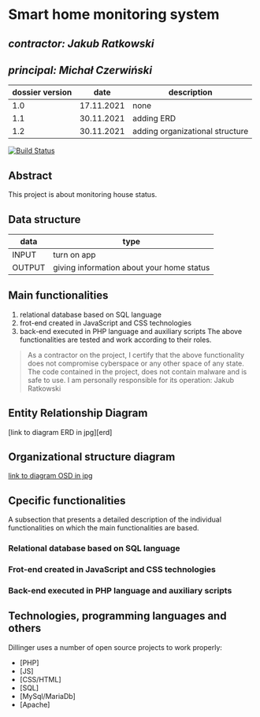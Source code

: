 # Smart home monitoring system


## _contractor: Jakub Ratkowski_
## _principal: Michał Czerwiński_


| dossier version | date | description |
| ------ | ------ | ------ |
| 1.0 | 17.11.2021 | none |
| 1.1 | 30.11.2021 | adding ERD |
| 1.2 | 30.11.2021 | adding organizational structure |

[![Build Status](https://travis-ci.org/joemccann/dillinger.svg?branch=master)](https://travis-ci.org/joemccann/dillinger)

## Abstract
This project is about monitoring house status.


## Data structure

| data | type |
| ------ | ------ |
| INPUT | turn on app |
| OUTPUT | giving information about your home status |

## Main functionalities

1. relational database based on SQL language
1. frot-end created in JavaScript and CSS technologies
1. back-end executed in PHP language and auxiliary scripts
The above functionalities are tested and work according to their roles.
> As a contractor on the project, I certify that the above functionality 
> does not compromise cyberspace or any other space of any state. 
> The code contained in the project, does not contain malware and is safe to use. 
> I am personally responsible for its operation: Jakub Ratkowski
> 
## Entity Relationship Diagram
[link to diagram ERD in jpg][erd]

## Organizational structure diagram
[link to diagram OSD in jpg][osd]

## Cpecific functionalities
A subsection that presents a detailed description of the individual functionalities on which the main functionalities are based.

### Relational database based on SQL language
### Frot-end created in JavaScript and CSS technologies
### Back-end executed in PHP language and auxiliary scripts
## Technologies, programming languages and others

Dillinger uses a number of open source projects to work properly:

- [PHP]
- [JS]
- [CSS/HTML]
- [SQL]
- [MySql/MariaDb]
- [Apache]


 [osd]: <https://github.com/DawidSkiczynski/3ai4/blob/main/16/sprites/orgchart.png>
